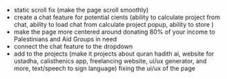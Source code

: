 - static scroll fix (make the page scroll smoothly)
- create a chat feature for potential cients (ability to calculate project from chat, ability to load chat from calculate project popup, ability to store )
- make the page more centered around donating 80% of your income to Palestinians and Aid Groups in need
- connect the chat feature to the dropdown
- add to the projects (make it projects about quran hadith ai, website for ustadha, calisthenics app, freelancing website, ui/ux generator, and more, text/speech to sign language)
fixing the ui/ux of the page  